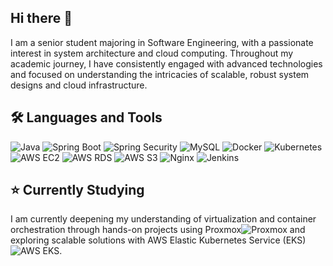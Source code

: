 ## Hi there 👋
I am a senior student majoring in Software Engineering, with a passionate interest in system architecture and cloud computing. Throughout my academic journey, I have consistently engaged with advanced technologies and focused on understanding the intricacies of scalable, robust system designs and cloud infrastructure.



## 🛠 Languages and Tools
![Java](https://img.shields.io/badge/Java-007396?style=flat-square&logo=java&logoColor=white) ![Spring Boot](https://img.shields.io/badge/Spring_Boot-6DB33F?style=flat-square&logo=spring-boot) ![Spring Security](https://img.shields.io/badge/Spring_Security-6DB33F?style=flat-square&logo=spring-security)
![MySQL](https://img.shields.io/badge/MySQL-4479A1?style=flat-square&logo=mysql&logoColor=white)
![Docker](https://img.shields.io/badge/Docker-2496ED?style=flat-square&logo=docker&logoColor=white) ![Kubernetes](https://img.shields.io/badge/Kubernetes-326CE5?style=flat-square&logo=kubernetes&logoColor=white)
![AWS EC2](https://img.shields.io/badge/AWS_EC2-FF9900?style=flat-square&logo=amazonec2&logoColor=white) ![AWS RDS](https://img.shields.io/badge/AWS_RDS-527FFF?style=flat-square&logo=amazonrds&logoColor=white) ![AWS S3](https://img.shields.io/badge/AWS_S3-569A31?style=flat-square&logo=amazons3&logoColor=white)
![Nginx](https://img.shields.io/badge/Nginx-009639?style=flat-square&logo=nginx&logoColor=white) ![Jenkins](https://img.shields.io/badge/Jenkins-D24939?style=flat-square&logo=jenkins&logoColor=white)

## ⭐️ Currently Studying
I am currently deepening my understanding of virtualization and container orchestration through hands-on projects using Proxmox![Proxmox](https://img.shields.io/badge/Proxmox-E57000?style=flat-square&logo=proxmox&logoColor=white) and exploring scalable solutions with AWS Elastic Kubernetes Service (EKS)![AWS EKS](https://img.shields.io/badge/AWS_EKS-FF9900?style=flat-square&logo=amazonaws&logoColor=white).




<!--
**minseoky/minseoky** is a ✨ _special_ ✨ repository because its `README.md` (this file) appears on your GitHub profile.

Here are some ideas to get you started:

- 🔭 I’m currently working on ...
- 🌱 I’m currently learning ...
- 👯 I’m looking to collaborate on ...
- 🤔 I’m looking for help with ...
- 💬 Ask me about ...
- 📫 How to reach me: ...
- 😄 Pronouns: ...
- ⚡ Fun fact: ...
-->
